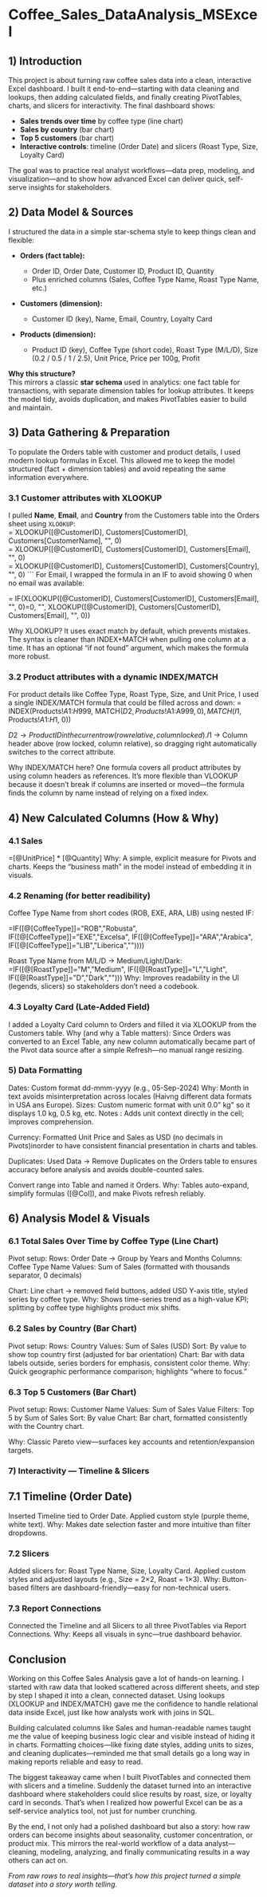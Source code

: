 # Coffee_Sales_DataAnalysis_MSExcel

## 1) Introduction
This project is about turning raw coffee sales data into a clean, interactive Excel dashboard. I built it end-to-end—starting with data cleaning and lookups, then adding calculated fields, and finally creating PivotTables, charts, and slicers for interactivity.
The final dashboard shows:
- **Sales trends over time** by coffee type (line chart)  
- **Sales by country** (bar chart)  
- **Top 5 customers** (bar chart)  
- **Interactive controls**: timeline (Order Date) and slicers (Roast Type, Size, Loyalty Card)
  
The goal was to practice real analyst workflows—data prep, modeling, and visualization—and to show how advanced Excel can deliver quick, self-serve insights for stakeholders.

## 2) Data Model & Sources  

I structured the data in a simple star-schema style to keep things clean and flexible:  

- **Orders (fact table):**  
  - Order ID, Order Date, Customer ID, Product ID, Quantity  
  - Plus enriched columns (Sales, Coffee Type Name, Roast Type Name, etc.)  

- **Customers (dimension):**  
  - Customer ID (key), Name, Email, Country, Loyalty Card  

- **Products (dimension):**  
  - Product ID (key), Coffee Type (short code), Roast Type (M/L/D), Size (0.2 / 0.5 / 1 / 2.5), Unit Price, Price per 100g, Profit  

**Why this structure?**  
This mirrors a classic **star schema** used in analytics: one fact table for transactions, with separate dimension tables for lookup attributes. It keeps the model tidy, avoids duplication, and makes PivotTables easier to build and maintain.  

## 3) Data Gathering & Preparation 

To populate the Orders table with customer and product details, I used modern lookup formulas in Excel. This allowed me to keep the model structured (fact + dimension tables) and avoid repeating the same information everywhere.  

### 3.1 Customer attributes with XLOOKUP  
I pulled **Name**, **Email**, and **Country** from the Customers table into the Orders sheet using `XLOOKUP`:  
= XLOOKUP([@CustomerID], Customers[CustomerID], Customers[CustomerName], "", 0)  
= XLOOKUP([@CustomerID], Customers[CustomerID], Customers[Email], "", 0)  
= XLOOKUP([@CustomerID], Customers[CustomerID], Customers[Country], "", 0) ``` 
For Email, I wrapped the formula in an IF to avoid showing 0 when no email was available:

= IF(XLOOKUP([@CustomerID], Customers[CustomerID], Customers[Email], "", 0)=0, "", 
     XLOOKUP([@CustomerID], Customers[CustomerID], Customers[Email], "", 0))

Why XLOOKUP?
It uses exact match by default, which prevents mistakes.
The syntax is cleaner than INDEX+MATCH when pulling one column at a time.
It has an optional “if not found” argument, which makes the formula more robust.


### 3.2 Product attributes with a dynamic INDEX/MATCH

For product details like Coffee Type, Roast Type, Size, and Unit Price, I used a single INDEX/MATCH formula that could be filled across and down:
= INDEX(Products!$A$1:$H$999,
        MATCH($D2, Products!$A$1:$A$999, 0),
        MATCH(I$1, Products!$A$1:$H$1, 0)) 

$D2 → Product ID in the current row (row relative, column locked).
I$1 → Column header above (row locked, column relative), so dragging right automatically switches to the correct attribute.

Why INDEX/MATCH here?
One formula covers all product attributes by using column headers as references.
It’s more flexible than VLOOKUP because it doesn’t break if columns are inserted or moved—the formula finds the column by name instead of relying on a fixed index.

## 4) New Calculated Columns (How & Why)  

### 4.1 Sales  
=[@UnitPrice] * [@Quantity]
Why: A simple, explicit measure for Pivots and charts. Keeps the “business math” in the model instead of embedding it in visuals.

### 4.2 Renaming (for better readibility)
Coffee Type Name from short codes (ROB, EXE, ARA, LIB) using nested IF:

=IF([@[CoffeeType]]="ROB","Robusta",
 IF([@[CoffeeType]]="EXE","Excelsa",
 IF([@[CoffeeType]]="ARA","Arabica",
 IF([@[CoffeeType]]="LIB","Liberica",""))))

Roast Type Name from M/L/D → Medium/Light/Dark:
=IF([@[RoastType]]="M","Medium",
 IF([@[RoastType]]="L","Light",
 IF([@[RoastType]]="D","Dark",""))) 
Why: Improves readability in the UI (legends, slicers) so stakeholders don’t need a codebook.

### 4.3 Loyalty Card (Late-Added Field)
I added a Loyalty Card column to Orders and filled it via XLOOKUP from the Customers table.
Why (and why a Table matters): Since Orders was converted to an Excel Table, any new column automatically became part of the Pivot data source after a simple Refresh—no manual range resizing.

### 5) Data Formatting 
Dates: Custom format dd-mmm-yyyy (e.g., 05-Sep-2024)
Why: Month in text avoids misinterpretation across locales (Haivng different data formats in USA ans Europe).
Sizes: Custom numeric format with unit 0.0" kg" so it displays 1.0 kg, 0.5 kg, etc.
Notes : Adds unit context directly in the cell; improves comprehension.

Currency: Formatted Unit Price and Sales as USD (no decimals in Pivots)inorder to have consistent financial presentation in charts and tables.

Duplicates: Used Data → Remove Duplicates on the Orders table to ensures accuracy before analysis and avoids double-counted sales.

Convert range into Table and named it Orders.
Why: Tables auto-expand, simplify formulas ([@Col]), and make Pivots refresh reliably.

## 6) Analysis Model & Visuals 
### 6.1 Total Sales Over Time by Coffee Type (Line Chart)
Pivot setup:
Rows: Order Date → Group by Years and Months
Columns: Coffee Type Name
Values: Sum of Sales (formatted with thousands separator, 0 decimals)

Chart: Line chart → removed field buttons, added USD Y-axis title, styled series by coffee type.
Why: Shows time-series trend as a high-value KPI; splitting by coffee type highlights product mix shifts.

### 6.2 Sales by Country (Bar Chart)
Pivot setup:
Rows: Country
Values: Sum of Sales (USD)
Sort: By value to show top country first (adjusted for bar orientation)
Chart: Bar with data labels outside, series borders for emphasis, consistent color theme.
Why: Quick geographic performance comparison; highlights “where to focus.”

### 6.3 Top 5 Customers (Bar Chart)
Pivot setup:
Rows: Customer Name
Values: Sum of Sales
Value Filters: Top 5 by Sum of Sales
Sort: By value
Chart: Bar chart, formatted consistently with the Country chart.

Why: Classic Pareto view—surfaces key accounts and retention/expansion targets.

### 7) Interactivity — Timeline & Slicers
## 7.1 Timeline (Order Date)
Inserted Timeline tied to Order Date.
Applied custom style (purple theme, white text).
Why: Makes date selection faster and more intuitive than filter dropdowns.

### 7.2 Slicers
Added slicers for: Roast Type Name, Size, Loyalty Card.
Applied custom styles and adjusted layouts (e.g., Size = 2×2, Roast = 1×3).
Why: Button-based filters are dashboard-friendly—easy for non-technical users.

### 7.3 Report Connections
Connected the Timeline and all Slicers to all three PivotTables via Report Connections.
Why: Keeps all visuals in sync—true dashboard behavior.

## Conclusion 
Working on this Coffee Sales Analysis gave a lot of hands-on learning. I started with raw data that looked scattered across different sheets, and step by step I shaped it into a clean, connected dataset. Using lookups (XLOOKUP and INDEX/MATCH) gave me the confidence to handle relational data inside Excel, just like how analysts work with joins in SQL.  

Building calculated columns like Sales and human-readable names taught me the value of keeping business logic clear and visible instead of hiding it in charts. Formatting choices—like fixing date styles, adding units to sizes, and cleaning duplicates—reminded me that small details go a long way in making reports reliable and easy to read.  

The biggest takeaway came when I built PivotTables and connected them with slicers and a timeline. Suddenly the dataset turned into an interactive dashboard where stakeholders could slice results by roast, size, or loyalty card in seconds. That’s when I realized how powerful Excel can be as a self-service analytics tool, not just for number crunching.  

By the end, I not only had a polished dashboard but also a story: how raw orders can become insights about seasonality, customer concentration, or product mix. This mirrors the real-world workflow of a data analyst—cleaning, modeling, analyzing, and finally communicating results in a way others can act on.


*From raw rows to real insights—that’s how this project turned a simple dataset into a story worth telling.*  










